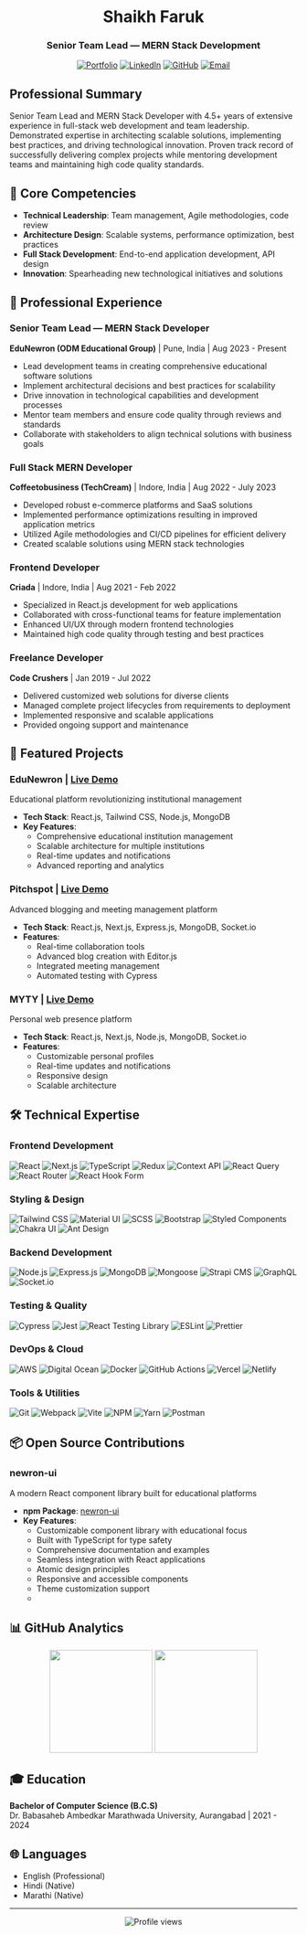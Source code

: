 <div align="center">
  
# Shaikh Faruk
### Senior Team Lead — MERN Stack Development

[![Portfolio](https://img.shields.io/badge/Portfolio-4285F4?style=for-the-badge&logo=vercel&logoColor=white)](https://portfolio-faruk.vercel.app/)
[![LinkedIn](https://img.shields.io/badge/LinkedIn-0077B5?style=for-the-badge&logo=linkedin&logoColor=white)](https://www.linkedin.com/in/faruk-shaikh-a5081a161)
[![GitHub](https://img.shields.io/badge/GitHub-100000?style=for-the-badge&logo=github&logoColor=white)](https://github.com/Shaikhfaruk)
[![Email](https://img.shields.io/badge/Email-D14836?style=for-the-badge&logo=gmail&logoColor=white)](mailto:sfaruk1137@gmail.com)

</div>

## Professional Summary
Senior Team Lead and MERN Stack Developer with 4.5+ years of extensive experience in full-stack web development and team leadership. Demonstrated expertise in architecting scalable solutions, implementing best practices, and driving technological innovation. Proven track record of successfully delivering complex projects while mentoring development teams and maintaining high code quality standards.

## 🎯 Core Competencies
- **Technical Leadership**: Team management, Agile methodologies, code review
- **Architecture Design**: Scalable systems, performance optimization, best practices
- **Full Stack Development**: End-to-end application development, API design
- **Innovation**: Spearheading new technological initiatives and solutions

## 💼 Professional Experience

### Senior Team Lead — MERN Stack Developer
**EduNewron (ODM Educational Group)** | Pune, India | Aug 2023 - Present
- Lead development teams in creating comprehensive educational software solutions
- Implement architectural decisions and best practices for scalability
- Drive innovation in technological capabilities and development processes
- Mentor team members and ensure code quality through reviews and standards
- Collaborate with stakeholders to align technical solutions with business goals

### Full Stack MERN Developer
**Coffeetobusiness (TechCream)** | Indore, India | Aug 2022 - July 2023
- Developed robust e-commerce platforms and SaaS solutions
- Implemented performance optimizations resulting in improved application metrics
- Utilized Agile methodologies and CI/CD pipelines for efficient delivery
- Created scalable solutions using MERN stack technologies

### Frontend Developer
**Criada** | Indore, India | Aug 2021 - Feb 2022
- Specialized in React.js development for web applications
- Collaborated with cross-functional teams for feature implementation
- Enhanced UI/UX through modern frontend technologies
- Maintained high code quality through testing and best practices

### Freelance Developer
**Code Crushers** | Jan 2019 - Jul 2022
- Delivered customized web solutions for diverse clients
- Managed complete project lifecycles from requirements to deployment
- Implemented responsive and scalable applications
- Provided ongoing support and maintenance

## 🚀 Featured Projects

### EduNewron | [Live Demo](https://school.elern.io/#team)
Educational platform revolutionizing institutional management
- **Tech Stack**: React.js, Tailwind CSS, Node.js, MongoDB
- **Key Features**: 
  - Comprehensive educational institution management
  - Scalable architecture for multiple institutions
  - Real-time updates and notifications
  - Advanced reporting and analytics

### Pitchspot | [Live Demo](https://app.pitchspot.io/)
Advanced blogging and meeting management platform
- **Tech Stack**: React.js, Next.js, Express.js, MongoDB, Socket.io
- **Features**:
  - Real-time collaboration tools
  - Advanced blog creation with Editor.js
  - Integrated meeting management
  - Automated testing with Cypress

### MYTY | [Live Demo](https://mytym.in/)
Personal web presence platform
- **Tech Stack**: React.js, Next.js, Node.js, MongoDB, Socket.io
- **Features**:
  - Customizable personal profiles
  - Real-time updates and notifications
  - Responsive design
  - Scalable architecture

## 🛠️ Technical Expertise

### Frontend Development
![React](https://img.shields.io/badge/React-20232A?style=flat-square&logo=react&logoColor=61DAFB)
![Next.js](https://img.shields.io/badge/Next.js-000000?style=flat-square&logo=next.js&logoColor=white)
![TypeScript](https://img.shields.io/badge/TypeScript-007ACC?style=flat-square&logo=typescript&logoColor=white)
![Redux](https://img.shields.io/badge/Redux-593D88?style=flat-square&logo=redux&logoColor=white)
![Context API](https://img.shields.io/badge/Context_API-20232A?style=flat-square&logo=react&logoColor=61DAFB)
![React Query](https://img.shields.io/badge/React_Query-FF4154?style=flat-square&logo=react-query&logoColor=white)
![React Router](https://img.shields.io/badge/React_Router-CA4245?style=flat-square&logo=react-router&logoColor=white)
![React Hook Form](https://img.shields.io/badge/React_Hook_Form-EC5990?style=flat-square&logo=react-hook-form&logoColor=white)

### Styling & Design
![Tailwind CSS](https://img.shields.io/badge/Tailwind_CSS-38B2AC?style=flat-square&logo=tailwind-css&logoColor=white)
![Material UI](https://img.shields.io/badge/Material_UI-0081CB?style=flat-square&logo=material-ui&logoColor=white)
![SCSS](https://img.shields.io/badge/SCSS-CC6699?style=flat-square&logo=sass&logoColor=white)
![Bootstrap](https://img.shields.io/badge/Bootstrap-563D7C?style=flat-square&logo=bootstrap&logoColor=white)
![Styled Components](https://img.shields.io/badge/Styled_Components-DB7093?style=flat-square&logo=styled-components&logoColor=white)
![Chakra UI](https://img.shields.io/badge/Chakra_UI-319795?style=flat-square&logo=chakra-ui&logoColor=white)
![Ant Design](https://img.shields.io/badge/Ant_Design-0170FE?style=flat-square&logo=ant-design&logoColor=white)

### Backend Development
![Node.js](https://img.shields.io/badge/Node.js-339933?style=flat-square&logo=node.js&logoColor=white)
![Express.js](https://img.shields.io/badge/Express.js-000000?style=flat-square&logo=express&logoColor=white)
![MongoDB](https://img.shields.io/badge/MongoDB-47A248?style=flat-square&logo=mongodb&logoColor=white)
![Mongoose](https://img.shields.io/badge/Mongoose-880000?style=flat-square&logo=mongodb&logoColor=white)
![Strapi CMS](https://img.shields.io/badge/Strapi-2F2E8B?style=flat-square&logo=strapi&logoColor=white)
![GraphQL](https://img.shields.io/badge/GraphQL-E10098?style=flat-square&logo=graphql&logoColor=white)
![Socket.io](https://img.shields.io/badge/Socket.io-010101?style=flat-square&logo=socket.io&logoColor=white)

### Testing & Quality
![Cypress](https://img.shields.io/badge/Cypress-17202C?style=flat-square&logo=cypress&logoColor=white)
![Jest](https://img.shields.io/badge/Jest-C21325?style=flat-square&logo=jest&logoColor=white)
![React Testing Library](https://img.shields.io/badge/Testing_Library-E33332?style=flat-square&logo=testing-library&logoColor=white)
![ESLint](https://img.shields.io/badge/ESLint-4B32C3?style=flat-square&logo=eslint&logoColor=white)
![Prettier](https://img.shields.io/badge/Prettier-F7B93E?style=flat-square&logo=prettier&logoColor=black)

### DevOps & Cloud
![AWS](https://img.shields.io/badge/AWS-232F3E?style=flat-square&logo=amazon-aws&logoColor=white)
![Digital Ocean](https://img.shields.io/badge/Digital_Ocean-0080FF?style=flat-square&logo=digitalocean&logoColor=white)
![Docker](https://img.shields.io/badge/Docker-2496ED?style=flat-square&logo=docker&logoColor=white)
![GitHub Actions](https://img.shields.io/badge/GitHub_Actions-2088FF?style=flat-square&logo=github-actions&logoColor=white)
![Vercel](https://img.shields.io/badge/Vercel-000000?style=flat-square&logo=vercel&logoColor=white)
![Netlify](https://img.shields.io/badge/Netlify-00C7B7?style=flat-square&logo=netlify&logoColor=white)

### Tools & Utilities
![Git](https://img.shields.io/badge/Git-F05032?style=flat-square&logo=git&logoColor=white)
![Webpack](https://img.shields.io/badge/Webpack-8DD6F9?style=flat-square&logo=webpack&logoColor=black)
![Vite](https://img.shields.io/badge/Vite-646CFF?style=flat-square&logo=vite&logoColor=white)
![NPM](https://img.shields.io/badge/NPM-CB3837?style=flat-square&logo=npm&logoColor=white)
![Yarn](https://img.shields.io/badge/Yarn-2C8EBB?style=flat-square&logo=yarn&logoColor=white)
![Postman](https://img.shields.io/badge/Postman-FF6C37?style=flat-square&logo=postman&logoColor=white)

## 📦 Open Source Contributions

### newron-ui
A modern React component library built for educational platforms
- **npm Package**: [newron-ui](https://www.npmjs.com/package/newron-ui)
- **Key Features**:
  - Customizable component library with educational focus
  - Built with TypeScript for type safety
  - Comprehensive documentation and examples
  - Seamless integration with React applications
  - Atomic design principles
  - Responsive and accessible components
  - Theme customization support
  - 
## 📊 GitHub Analytics

<div align="center">
  <img height="180em" src="https://github-readme-stats.vercel.app/api?username=Shaikhfaruk&show_icons=true&theme=tokyonight&include_all_commits=true&count_private=true"/>
  <img height="180em" src="https://github-readme-stats.vercel.app/api/top-langs/?username=Shaikhfaruk&layout=compact&langs_count=8&theme=tokyonight"/>
</div>

## 🎓 Education
**Bachelor of Computer Science (B.C.S)**  
Dr. Babasaheb Ambedkar Marathwada University, Aurangabad | 2021 - 2024

## 🌐 Languages
- English (Professional)
- Hindi (Native)
- Marathi (Native)

---

<div align="center">
  <img src="https://komarev.com/ghpvc/?username=Shaikhfaruk&label=Profile%20Views&color=0e75b6&style=flat" alt="Profile views" />
</div>
